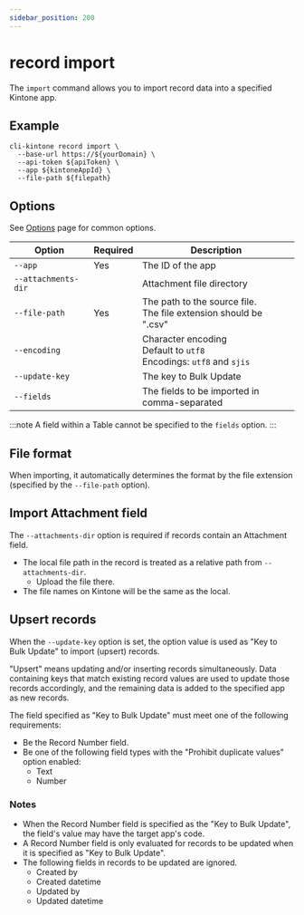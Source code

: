 ```yaml
---
sidebar_position: 200
---
```


# record import

The `import` command allows you to import record data into a specified Kintone app.

## Example

```shell
cli-kintone record import \
  --base-url https://${yourDomain} \
  --api-token ${apiToken} \
  --app ${kintoneAppId} \
  --file-path ${filepath}
```

## Options

See [Options](/guide/options) page for common options.

| Option              | Required | Description                                                               |
| ------------------- | -------- | ------------------------------------------------------------------------- |
| `--app`             | Yes      | The ID of the app                                                         |
| `--attachments-dir` |          | Attachment file directory                                                 |
| `--file-path`       | Yes      | The path to the source file.<br/>The file extension should be ".csv"      |
| `--encoding  `      |          | Character encoding<br/>Default to `utf8`<br/>Encodings: `utf8` and `sjis` |
| `--update-key`      |          | The key to Bulk Update                                                    |
| `--fields  `        |          | The fields to be imported in comma-separated                              |

:::note
A field within a Table cannot be specified to the `fields` option.
:::

## File format

When importing, it automatically determines the format by the file extension (specified by the `--file-path` option).

## Import Attachment field

The `--attachments-dir` option is required if records contain an Attachment field.

- The local file path in the record is treated as a relative path from `--attachments-dir`.
  - Upload the file there.
- The file names on Kintone will be the same as the local.

## Upsert records

When the `--update-key` option is set, the option value is used as "Key to Bulk Update" to import (upsert) records.

"Upsert" means updating and/or inserting records simultaneously. Data containing keys that match existing record values are used to update those records accordingly, and the remaining data is added to the specified app as new records.

The field specified as "Key to Bulk Update" must meet one of the following requirements:

- Be the Record Number field.
- Be one of the following field types with the "Prohibit duplicate values" option enabled:
  - Text
  - Number

### Notes

- When the Record Number field is specified as the "Key to Bulk Update", the field's value may have the target app's code.
- A Record Number field is only evaluated for records to be updated when it is specified as "Key to Bulk Update".
- The following fields in records to be updated are ignored.
  - Created by
  - Created datetime
  - Updated by
  - Updated datetime
